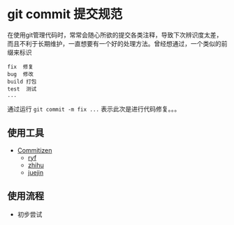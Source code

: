 # git commit 提交规范
在使用git管理代码时，常常会随心所欲的提交各类注释，导致下次辨识度太差，而且不利于长期维护，一直想要有一个好的处理方法。曾经想通过，一个类似的前缀来标识
```
fix  修复
bug  修改
build 打包
test  测试
...
```
通过运行 `git commit -m fix ...` 表示此次是进行代码修复。。。

## 使用工具
+ [Commitizen](https://github.com/commitizen/cz-cli)
  + [ryf](http://www.ruanyifeng.com/blog/2016/01/commit_message_change_log.html)
  + [zhihu](https://zhuanlan.zhihu.com/p/34223150)
  + [juejin](https://juejin.im/entry/5b429be75188251ac85830ff)

## 使用流程
+ 初步尝试  